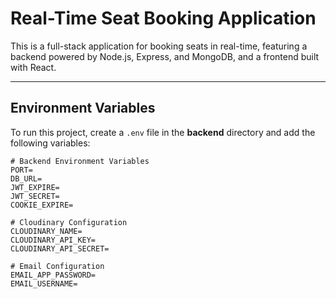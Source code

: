# Real-Time Seat Booking Application
This is a full-stack application for booking seats in real-time, featuring a backend powered by Node.js, Express, and MongoDB, and a frontend built with React.

---

## Environment Variables

To run this project, create a `.env` file in the **backend** directory and add the following variables:

```env
# Backend Environment Variables
PORT=
DB_URL=
JWT_EXPIRE=
JWT_SECRET=
COOKIE_EXPIRE=

# Cloudinary Configuration
CLOUDINARY_NAME=
CLOUDINARY_API_KEY=
CLOUDINARY_API_SECRET=

# Email Configuration
EMAIL_APP_PASSWORD=
EMAIL_USERNAME=

```
